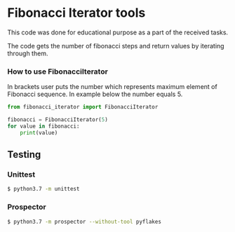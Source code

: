 # Fibonacci Iterator tools
This code was done for educational purpose as a part of the received tasks.

The code gets the number of fibonacci steps and return values by iterating through them.


### How to use FibonacciIterator
In brackets user puts the number which represents maximum element of Fibonacci sequence.
In example below the number equals 5.
```python
from fibonacci_iterator import FibonacciIterator

fibonacci = FibonacciIterator(5)
for value in fibonacci:
    print(value)

```

## Testing

### Unittest

```bash
$ python3.7 -m unittest
```

### Prospector
```bash
$ python3.7 -m prospector --without-tool pyflakes
```